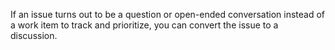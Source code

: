 If an issue turns out to be a question or open-ended conversation instead of a work item to track and prioritize, you can convert the issue to a discussion.
